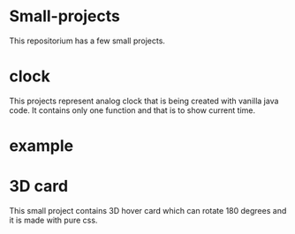 # Small-projects

This repositorium has a few small projects.

# clock
This projects represent analog clock that is being created with vanilla java code. It contains only one function and that is to show current time. 
# example
# 3D card
This small project contains 3D hover card which can rotate 180 degrees and it is made with pure css. 
